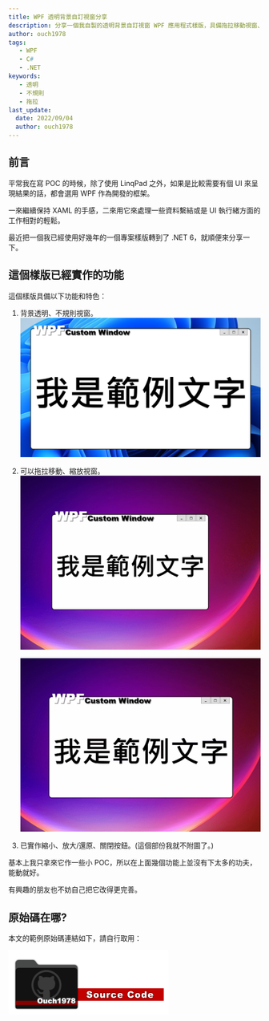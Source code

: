 ```yaml
---
title: WPF 透明背景自訂視窗分享
description: 分享一個我自製的透明背景自訂視窗 WPF 應用程式樣版，具備拖拉移動視窗、拖拉縮放視窗、縮小視窗、放大/還原視和關閉視窗功能。
author: ouch1978
tags: 
   - WPF
   - C#
   - .NET
keywords: 
   - 透明
   - 不規則
   - 拖拉
last_update:
  date: 2022/09/04
  author: ouch1978
---
```


## 前言

平常我在寫 POC 的時候，除了使用 LinqPad 之外，如果是比較需要有個 UI 來呈現結果的話，都會選用 WPF 作為開發的框架。

一來繼續保持 XAML 的手感，二來用它來處理一些資料繫結或是 UI 執行緒方面的工作相對的輕鬆。

最近把一個我已經使用好幾年的一個專案樣版轉到了 .NET 6，就順便來分享一下。

## 這個樣版已經實作的功能

這個樣版具備以下功能和特色：

1. 背景透明、不規則視窗。
   ![透明背景，不規則形狀](custom-window-with-transparent-background.png "透明背景，不規則形狀")

2. 可以拖拉移動、縮放視窗。
   ![支援拖拉移動](drag-n-drop-move-supported.gif "支援拖拉移動")

   ![支援拖拉縮放](drag-n-drop-resize-supported.gif "支援拖拉縮放")

3. 已實作縮小、放大/還原、關閉按鈕。(這個部份我就不附圖了。)

基本上我只拿來它作一些小 POC，所以在上面幾個功能上並沒有下太多的功夫，能動就好。

有興趣的朋友也不妨自己把它改得更完善。

## 原始碼在哪?

本文的範例原始碼連結如下，請自行取用：

[![Sample](/img/source-code.png)](https://github.com/Ouch1978/WpfCustomWindow)
